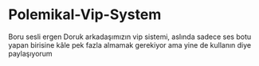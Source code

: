 # Polemikal-Vip-System
Boru sesli ergen Doruk arkadaşımızın vip sistemi, aslında sadece ses botu yapan birisine kâle pek fazla almamak gerekiyor ama yine de kullanın diye paylaşıyorum
